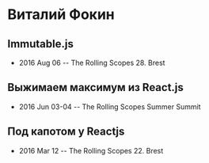 # Виталий Фокин

## Immutable.js
- 2016 Aug 06 -- The Rolling Scopes 28. Brest    
## Выжимаем максимум из React.js
- 2016 Jun 03-04 -- The Rolling Scopes Summer Summit    
## Под капотом у Reactjs
- 2016 Mar 12 -- The Rolling Scopes 22. Brest    
